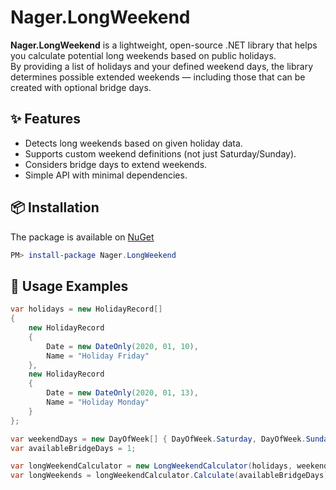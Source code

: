 # Nager.LongWeekend

**Nager.LongWeekend** is a lightweight, open-source .NET library that helps you calculate potential long weekends based on public holidays.  
By providing a list of holidays and your defined weekend days, the library determines possible extended weekends — including those that can be created with optional bridge days.  

## ✨ Features  
- Detects long weekends based on given holiday data.  
- Supports custom weekend definitions (not just Saturday/Sunday).  
- Considers bridge days to extend weekends.  
- Simple API with minimal dependencies.  

## 📦 Installation

The package is available on [NuGet](https://www.nuget.org/packages/Nager.LongWeekend)
```powershell
PM> install-package Nager.LongWeekend
```

## 🚀 Usage Examples

```cs
var holidays = new HolidayRecord[]
{
	new HolidayRecord
	{
		Date = new DateOnly(2020, 01, 10),
		Name = "Holiday Friday"
	},
	new HolidayRecord
	{
		Date = new DateOnly(2020, 01, 13),
		Name = "Holiday Monday"
	}
};

var weekendDays = new DayOfWeek[] { DayOfWeek.Saturday, DayOfWeek.Sunday };
var availableBridgeDays = 1;

var longWeekendCalculator = new LongWeekendCalculator(holidays, weekendDays);
var longWeekends = longWeekendCalculator.Calculate(availableBridgeDays);
```
